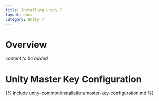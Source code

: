 ```yaml
---
title: Installing Unity 7
layout: docs
category: Unity 7
---
```

# Overview

*content to be added*

# Unity Master Key Configuration

{% include unity-common/installation/master-key-configuration.md %}
